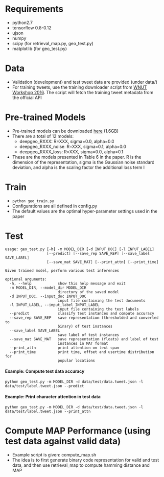 # Requirements
- python2.7
- tensorflow 0.8-0.12
- ujson
- numpy
- scipy (for retrieval_map.py, geo_test.py)
- matplotlib (for geo_test.py)

# Data
- Validation (development) and test tweet data are provided (under data/)
- For training tweets, use the training downloader script from [WNUT Workshop 2016](http://noisy-text.github.io/2016/geo-shared-task.html). The script will fetch the training tweet metadata from the official API

# Pre-trained Models
- Pre-trained models can be downloaded [here](https://ibm.box.com/s/q3do4wzas31dpg9121ljlati093gn2cr) (1.6GB)
- There are a total of 12 models:
  - deepgeo_RXXX: R=XXX, sigma=0.0, alpha=0.0
  - deepgeo_RXXX_noise: R=XXX, sigma=0.1, alpha=0.0
  - deepgeo_RXXX_loss: R=XXX, sigma=0.0, alpha=0.1
- These are the models presented in Table 6 in the paper. R is the dimension of the representation, sigma is the Gaussian noise standard deviation, and alpha is the scaling factor the additional loss term l

# Train
- `python geo_train.py`
- Configurations are all defined in config.py
- The default values are the optimal hyper-parameter settings used in the paper

# Test
```
usage: geo_test.py [-h] -m MODEL_DIR [-d INPUT_DOC] [-l INPUT_LABEL]
                   [--predict] [--save_rep SAVE_REP] [--save_label SAVE_LABEL]
                   [--save_mat SAVE_MAT] [--print_attn] [--print_time]

Given trained model, perform various test inferences

optional arguments:
  -h, --help            show this help message and exit
  -m MODEL_DIR, --model_dir MODEL_DIR
                        directory of the saved model
  -d INPUT_DOC, --input_doc INPUT_DOC
                        input file containing the test documents
  -l INPUT_LABEL, --input_label INPUT_LABEL
                        input file containing the test labels
  --predict             classify test instances and compute accuracy
  --save_rep SAVE_REP   save representation (thresholded and converted to
                        binary) of test instances
  --save_label SAVE_LABEL
                        save label of test instances
  --save_mat SAVE_MAT   save representation (floats) and label of test
                        instances in MAT format
  --print_attn          print attention on text span
  --print_time          print time, offset and usertime distribution for
                        popular locations
```

#### Example: Compute test data accuracy
`python geo_test.py -m MODEL_DIR -d data/test/data.tweet.json -l data/test/label.tweet.json --predict`

#### Example: Print character attention in test data
`python geo_test.py -m MODEL_DIR -d data/test/data.tweet.json -l data/test/label.tweet.json --print_attn`

# Compute MAP Performance (using test data against valid data)
- Example script is given: compute_map.sh
- The idea is to first generate binary code representation for valid and test data, and then use retrieval_map to compute hamming distance and MAP
